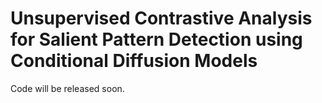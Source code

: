 # Unsupervised Contrastive Analysis for Salient Pattern Detection using Conditional Diffusion Models

Code will be released soon.
